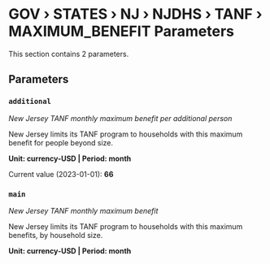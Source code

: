 # GOV › STATES › NJ › NJDHS › TANF › MAXIMUM_BENEFIT Parameters

This section contains 2 parameters.

## Parameters

### `additional`
*New Jersey TANF monthly maximum benefit per additional person*

New Jersey limits its TANF program to households with this maximum benefit for people beyond size.

**Unit: currency-USD | Period: month**

Current value (2023-01-01): **66**


### `main`
*New Jersey TANF monthly maximum benefit*

New Jersey limits its TANF program to households with this maximum benefits, by household size.

**Unit: currency-USD | Period: month**

